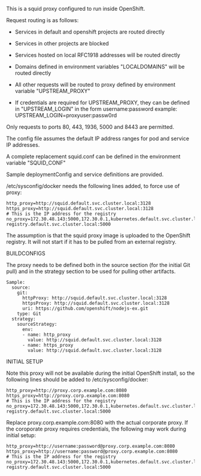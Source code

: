 This is a squid proxy configured to run inside OpenShift.

Request routing is as follows:
- Services in default and openshift projects are routed directly
- Services in other projects are blocked
- Services hosted on local RFC1918 addresses will be routed directly
- Domains defined in environment variables "LOCALDOMAINS" will be routed directly
- All other requests will be routed to proxy defined by environment variable "UPSTREAM_PROXY"

- If credentials are required for UPSTREAM_PROXY, they can be defined in "UPSTREAM_LOGIN" in
the form username:password
example: UPSTREAM_LOGIN=proxyuser:passw0rd

Only requests to ports 80, 443, 1936, 5000 and 8443 are permitted.

The config file assumes the default IP address ranges for pod and service IP addresses.

A complete replacement squid.conf can be defined in the environment variable "SQUID_CONF"

Sample deploymentConfig and service definitions are provided.

/etc/sysconfig/docker needs the following lines added, to force use of proxy:
```
http_proxy=http://squid.default.svc.cluster.local:3128
https_proxy=http://squid.default.svc.cluster.local:3128
# This is the IP address for the registry
no_proxy=172.30.48.143:5000,172.30.0.1,kubernetes.default.svc.cluster.local,docker-registry.default.svc.cluster.local:5000
```
The assumption is that the squid proxy image is uploaded to the OpenShift registry.
It will not start if it has to be pulled from an external registry.

BUILDCONFIGS

The proxy needs to be defined both in the source section (for the initial Git pull)
and in the strategy section to be used for pulling other artifacts.
```
Sample:
  source:
    git:
      httpProxy: http://squid.default.svc.cluster.local:3128
      httpsProxy: http://squid.default.svc.cluster.local:3128
      uri: https://github.com/openshift/nodejs-ex.git
    type: Git
  strategy:
    sourceStrategy:
      env:
      - name: http_proxy
        value: http://squid.default.svc.cluster.local:3128
      - name: https_proxy
        value: http://squid.default.svc.cluster.local:3128
```
INITIAL SETUP

Note this proxy will not be available during the initial OpenShift install, so the following lines should be added 
to /etc/sysconfig/docker:
```
http_proxy=http://proxy.corp.example.com:8080
https_proxy=http://proxy.corp.example.com:8080
# This is the IP address for the registry
no_proxy=172.30.48.143:5000,172.30.0.1,kubernetes.default.svc.cluster.local,docker-registry.default.svc.cluster.local:5000
```
Replace proxy.corp.example.com:8080 with the actual corporate proxy. If the coroporate proxy requires credentials, the following may work during initial setup:
```
http_proxy=http://username:password@proxy.corp.example.com:8080
https_proxy=http://username:password@proxy.corp.example.com:8080
# This is the IP address for the registry
no_proxy=172.30.48.143:5000,172.30.0.1,kubernetes.default.svc.cluster.local,docker-registry.default.svc.cluster.local:5000
```
